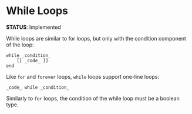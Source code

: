 # While Loops
**STATUS**: Implemented

While loops are similar to for loops, but only with the condition component of the loop:

    while _condition_
        [[ _code_ ]]
    end 

Like `for` and `forever` loops, `while` loops support one-line loops:

    _code_ while _condition_

Similarly to `for` loops, the condition of the while loop must be a boolean type.
